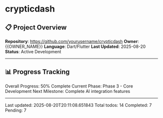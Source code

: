 # crypticdash

## 📋 Project Overview
**Repository**: https://github.com/yourusername/crypticdash
**Owner**: {{OWNER_NAME}}
**Language**: Dart/Flutter
**Last Updated**: 2025-08-20
**Status**: Active Development

---

## 📊 Progress Tracking
Overall Progress: 50% Complete
Current Phase: Phase 3 - Core Development
Next Milestone: Complete AI integration features

---
Last updated: 2025-08-20T20:11:08.651843
Total todos: 14
Completed: 7
Pending: 7

